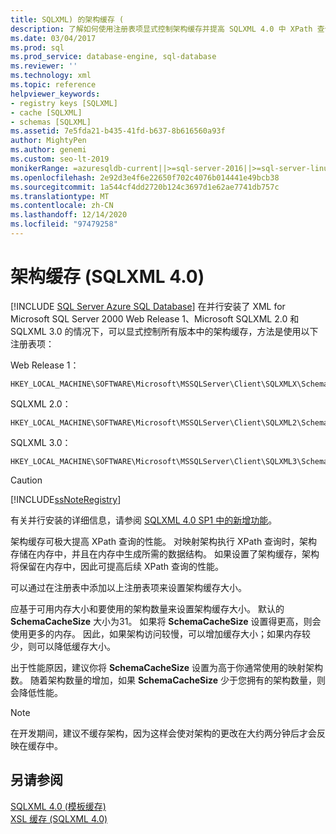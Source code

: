 ```yaml
---
title: SQLXML) 的架构缓存 (
description: 了解如何使用注册表项显式控制架构缓存并提高 SQLXML 4.0 中 XPath 查询的性能。
ms.date: 03/04/2017
ms.prod: sql
ms.prod_service: database-engine, sql-database
ms.reviewer: ''
ms.technology: xml
ms.topic: reference
helpviewer_keywords:
- registry keys [SQLXML]
- cache [SQLXML]
- schemas [SQLXML]
ms.assetid: 7e5fda21-b435-41fd-b637-8b616560a93f
author: MightyPen
ms.author: genemi
ms.custom: seo-lt-2019
monikerRange: =azuresqldb-current||>=sql-server-2016||>=sql-server-linux-2017||=azuresqldb-mi-current
ms.openlocfilehash: 2e92d3e4f6e22650f702c4076b014441e49bcb38
ms.sourcegitcommit: 1a544cf4dd2720b124c3697d1e62ae7741db757c
ms.translationtype: MT
ms.contentlocale: zh-CN
ms.lasthandoff: 12/14/2020
ms.locfileid: "97479258"
---
```

# <a name="schema-caching-sqlxml-40"></a>架构缓存 (SQLXML 4.0)
[!INCLUDE [SQL Server Azure SQL Database](../../../includes/applies-to-version/sql-asdb.md)]
  在并行安装了 XML for Microsoft SQL Server 2000 Web Release 1、Microsoft SQLXML 2.0 和 SQLXML 3.0 的情况下，可以显式控制所有版本中的架构缓存，方法是使用以下注册表项：  
  
 Web Release 1：  
  
```  
HKEY_LOCAL_MACHINE\SOFTWARE\Microsoft\MSSQLServer\Client\SQLXMLX\SchemaCacheSize  
```  
  
 SQLXML 2.0：  
  
```  
HKEY_LOCAL_MACHINE\SOFTWARE\Microsoft\MSSQLServer\Client\SQLXML2\SchemaCacheSize  
```  
  
 SQLXML 3.0：  
  
```  
HKEY_LOCAL_MACHINE\SOFTWARE\Microsoft\MSSQLServer\Client\SQLXML3\SchemaCacheSize  
```  
  
> [!CAUTION]  
>  [!INCLUDE[ssNoteRegistry](../../../includes/ssnoteregistry-md.md)]  
  
 有关并行安装的详细信息，请参阅 [SQLXML 4.0 SP1 中的新增功能](../../../relational-databases/sqlxml/what-s-new-in-sqlxml-4-0-sp1.md)。  
  
 架构缓存可极大提高 XPath 查询的性能。 对映射架构执行 XPath 查询时，架构存储在内存中，并且在内存中生成所需的数据结构。 如果设置了架构缓存，架构将保留在内存中，因此可提高后续 XPath 查询的性能。  
  
 可以通过在注册表中添加以上注册表项来设置架构缓存大小。  
  
 应基于可用内存大小和要使用的架构数量来设置架构缓存大小。 默认的 **SchemaCacheSize** 大小为31。 如果将 **SchemaCacheSize** 设置得更高，则会使用更多的内存。 因此，如果架构访问较慢，可以增加缓存大小；如果内存较少，则可以降低缓存大小。  
  
 出于性能原因，建议你将 **SchemaCacheSize** 设置为高于你通常使用的映射架构数。 随着架构数量的增加，如果 **SchemaCacheSize** 少于您拥有的架构数量，则会降低性能。  
  
> [!NOTE]  
>  在开发期间，建议不缓存架构，因为这样会使对架构的更改在大约两分钟后才会反映在缓存中。  
  
## <a name="see-also"></a>另请参阅  
 [SQLXML 4.0 &#40;模板缓存&#41;](../../../relational-databases/sqlxml-annotated-xsd-schemas-xpath-queries/caching-templates-xml-schemas/template-caching-sqlxml-4-0.md)   
 [XSL 缓存 &#40;SQLXML 4.0&#41;](../../../relational-databases/sqlxml-annotated-xsd-schemas-xpath-queries/caching-templates-xml-schemas/xsl-caching-sqlxml-4-0.md)  
  
  
